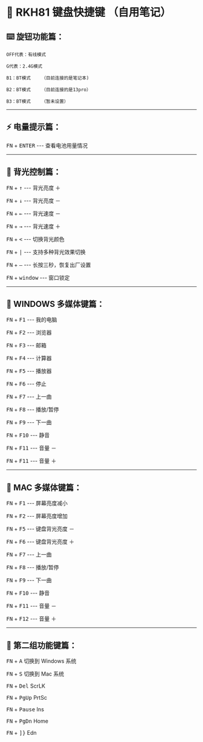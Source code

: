 # 🌲 RKH81 键盘快捷键 （自用笔记）

## ⌨️ 旋钮功能篇：

`OFF代表：有线模式`

`G代表：2.4G模式`

`B1：BT模式	（目前连接的是笔记本)`

`B2：BT模式	（目前连接的是13pro）`

`B3：BT模式	（暂未设置）`

---

## ⚡ 电量提示篇：

<kbd>FN</kbd> + <kbd>ENTER</kbd> --- 查看电池用量情况

---

## 🌟 背光控制篇：

<kbd>FN</kbd> + <kbd>↑</kbd> --- 背光亮度 ＋

<kbd>FN</kbd> + <kbd>↓</kbd> --- 背光亮度 －

<kbd>FN</kbd> + <kbd>←</kbd> --- 背光速度 －

<kbd>FN</kbd> + <kbd>→</kbd> --- 背光速度 ＋

<kbd>FN</kbd> + <kbd><</kbd> --- 切换背光颜色

<kbd>FN</kbd> + <kbd>|</kbd> --- 支持多种背光效果切换

<kbd>FN</kbd> + <kbd>—</kbd> --- 长按三秒，恢复出厂设置

<kbd>FN</kbd> + <kbd>window</kbd> --- 窗口锁定

---

## 🎵 WINDOWS 多媒体键篇：

<kbd>FN</kbd> + <kbd>F1</kbd> --- 我的电脑

<kbd>FN</kbd> + <kbd>F2</kbd> --- 浏览器

<kbd>FN</kbd> + <kbd>F3</kbd> --- 邮箱

<kbd>FN</kbd> + <kbd>F4</kbd> --- 计算器

<kbd>FN</kbd> + <kbd>F5</kbd> --- 播放器

<kbd>FN</kbd> + <kbd>F6</kbd> --- 停止

<kbd>FN</kbd> + <kbd>F7</kbd> --- 上一曲

<kbd>FN</kbd> + <kbd>F8</kbd> --- 播放/暂停

<kbd>FN</kbd> + <kbd>F9</kbd> --- 下一曲

<kbd>FN</kbd> + <kbd>F10</kbd> --- 静音

<kbd>FN</kbd> + <kbd>F11</kbd> --- 音量 －

<kbd>FN</kbd> + <kbd>F11</kbd> --- 音量 ＋

---

## 🍎 MAC 多媒体键篇：

<kbd>FN</kbd> + <kbd>F1</kbd> --- 屏幕亮度减小

<kbd>FN</kbd> + <kbd>F2</kbd> --- 屏幕亮度增加

<kbd>FN</kbd> + <kbd>F5</kbd> --- 键盘背光亮度 －

<kbd>FN</kbd> + <kbd>F6</kbd> --- 键盘背光亮度 ＋

<kbd>FN</kbd> + <kbd>F7</kbd> --- 上一曲

<kbd>FN</kbd> + <kbd>F8</kbd> --- 播放/暂停

<kbd>FN</kbd> + <kbd>F9</kbd> --- 下一曲

<kbd>FN</kbd> + <kbd>F10</kbd> --- 静音

<kbd>FN</kbd> + <kbd>F11</kbd> --- 音量 －

<kbd>FN</kbd> + <kbd>F12</kbd> --- 音量 ＋

---

## 🍔 第二组功能键篇：

<kbd>FN</kbd> + <kbd>A</kbd> 切换到 Windows 系统

<kbd>FN</kbd> + <kbd>S</kbd> 切换到 Mac 系统

<kbd>FN</kbd> + <kbd>Del</kbd> ScrLK

<kbd>FN</kbd> + <kbd>PgUp</kbd> PrtSc

<kbd>FN</kbd> + <kbd>Pause</kbd> Ins

<kbd>FN</kbd> + <kbd>PgDn</kbd> Home

<kbd>FN</kbd> + <kbd>]}</kbd> Edn
